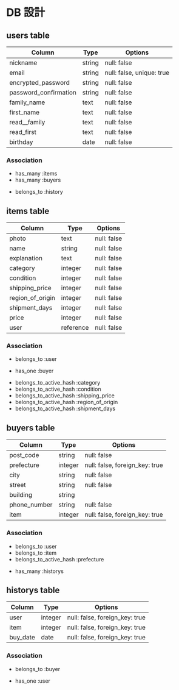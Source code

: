 # DB 設計

## users table

| Column                | Type                | Options                   |
|-----------------------|---------------------|---------------------------|
| nickname              | string              | null: false               |
| email                 | string              | null: false, unique: true |
| encrypted_password    | string              | null: false               |
| password_confirmation | string              | null: false               |
| family_name           | text                | null: false               |
| first_name            | text                | null: false               |
| read__family          | text                | null: false               |
| read_first            | text                | null: false               |
| birthday              | date                | null: false               |

### Association

* has_many :items
* has_many :buyers
- belongs_to :history

## items table

| Column                              | Type       | Options                        |
|-------------------------------------|------------|--------------------------------|
| photo                               | text       | null: false                    |
| name                                | string     | null: false                    |
| explanation                         | text       | null: false                    |
| category                            | integer    | null: false                    |
| condition                           | integer    | null: false                    |
| shipping_price                      | integer    | null: false                    |
| region_of_origin                    | integer    | null: false                    |
| shipment_days                       | integer    | null: false                    |
| price                               | integer    | null: false                    |
| user                                | reference  | null: false                    |


### Association

- belongs_to :user
* has_one :buyer
- belongs_to_active_hash :category
- belongs_to_active_hash :condition
- belongs_to_active_hash :shipping_price
- belongs_to_active_hash :region_of_origin
- belongs_to_active_hash :shipment_days


## buyers table

| Column           | Type       | Options                        |
|------------------|------------|--------------------------------|
| post_code        | string     | null: false                    |
| prefecture       | integer    | null: false, foreign_key: true |
| city             | string     | null: false                    |
| street           | string     | null: false                    |
| building         | string     |                                |
| phone_number     | string     | null: false                    |
| item             | integer    | null: false, foreign_key: true |


### Association

- belongs_to :user
- belongs_to :item
- belongs_to_active_hash :prefecture
* has_many :historys


## historys table

| Column           | Type       | Options                        |
|------------------|------------|--------------------------------|
| user             | integer    | null: false, foreign_key: true |
| item             | integer    | null: false, foreign_key: true |
| buy_date         | date       | null: false, foreign_key: true |


### Association

- belongs_to :buyer
* has_one :user